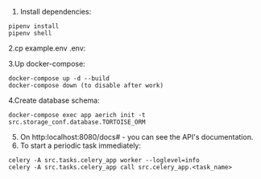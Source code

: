 1. Install dependencies:

```
pipenv install
pipenv shell
```
2.cp example.env .env:

3.Up docker-compose:
```
docker-compose up -d --build
docker-compose down (to disable after work)
```
4.Create database schema:
```
docker-compose exec app aerich init -t src.storage_conf.database.TORTOISE_ORM
```
5. On http:localhost:8080/docs# - you can see the API's documentation.
6. To start a periodic task immediately:
```
celery -A src.tasks.celery_app worker --loglevel=info
celery -A src.tasks.celery_app call src.celery_app.<task_name>
```
